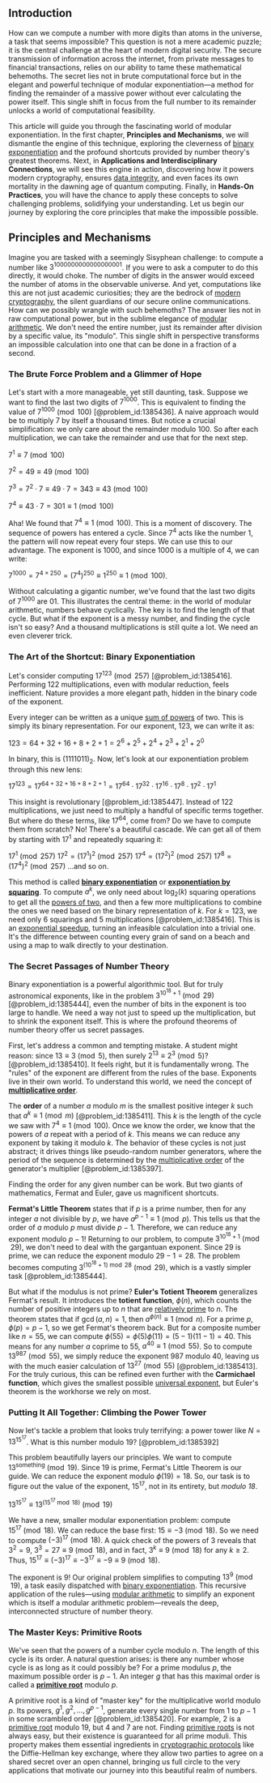 ## Introduction
How can we compute a number with more digits than atoms in the universe, a task that seems impossible? This question is not a mere academic puzzle; it is the central challenge at the heart of modern digital security. The secure transmission of information across the internet, from private messages to financial transactions, relies on our ability to tame these mathematical behemoths. The secret lies not in brute computational force but in the elegant and powerful technique of modular exponentiation—a method for finding the remainder of a massive power without ever calculating the power itself. This single shift in focus from the full number to its remainder unlocks a world of computational feasibility.

This article will guide you through the fascinating world of modular exponentiation. In the first chapter, **Principles and Mechanisms**, we will dismantle the engine of this technique, exploring the cleverness of [binary exponentiation](@article_id:275709) and the profound shortcuts provided by number theory's greatest theorems. Next, in **Applications and Interdisciplinary Connections**, we will see this engine in action, discovering how it powers modern cryptography, ensures [data integrity](@article_id:167034), and even faces its own mortality in the dawning age of quantum computing. Finally, in **Hands-On Practices**, you will have the chance to apply these concepts to solve challenging problems, solidifying your understanding. Let us begin our journey by exploring the core principles that make the impossible possible.

## Principles and Mechanisms

Imagine you are tasked with a seemingly Sisyphean challenge: to compute a number like $3^{1000000000000000001}$. If you were to ask a computer to do this directly, it would choke. The number of digits in the answer would exceed the number of atoms in the observable universe. And yet, computations like this are not just academic curiosities; they are the bedrock of [modern cryptography](@article_id:274035), the silent guardians of our secure online communications. How can we possibly wrangle with such behemoths? The answer lies not in raw computational power, but in the sublime elegance of [modular arithmetic](@article_id:143206). We don't need the entire number, just its remainder after division by a specific value, its "modulo". This single shift in perspective transforms an impossible calculation into one that can be done in a fraction of a second.

### The Brute Force Problem and a Glimmer of Hope

Let's start with a more manageable, yet still daunting, task. Suppose we want to find the last two digits of $7^{1000}$. This is equivalent to finding the value of $7^{1000} \pmod{100}$ [@problem_id:1385436]. A naive approach would be to multiply $7$ by itself a thousand times. But notice a crucial simplification: we only care about the remainder modulo $100$. So after each multiplication, we can take the remainder and use that for the next step.

$7^1 \equiv 7 \pmod{100}$

$7^2 = 49 \equiv 49 \pmod{100}$

$7^3 = 7^2 \cdot 7 \equiv 49 \cdot 7 = 343 \equiv 43 \pmod{100}$

$7^4 \equiv 43 \cdot 7 = 301 \equiv 1 \pmod{100}$

Aha! We found that $7^4 \equiv 1 \pmod{100}$. This is a moment of discovery. The sequence of powers has entered a cycle. Since $7^4$ acts like the number 1, the pattern will now repeat every four steps. We can use this to our advantage. The exponent is $1000$, and since $1000$ is a multiple of $4$, we can write:

$7^{1000} = 7^{4 \times 250} = (7^4)^{250} \equiv 1^{250} \equiv 1 \pmod{100}$.

Without calculating a gigantic number, we've found that the last two digits of $7^{1000}$ are $01$. This illustrates the central theme: in the world of modular arithmetic, numbers behave cyclically. The key is to find the length of that cycle. But what if the exponent is a messy number, and finding the cycle isn't so easy? And a thousand multiplications is still quite a lot. We need an even cleverer trick.

### The Art of the Shortcut: Binary Exponentiation

Let's consider computing $17^{123} \pmod{257}$ [@problem_id:1385416]. Performing 122 multiplications, even with modular reduction, feels inefficient. Nature provides a more elegant path, hidden in the binary code of the exponent.

Every integer can be written as a unique [sum of powers](@article_id:633612) of two. This is simply its binary representation. For our exponent, $123$, we can write it as:

$123 = 64 + 32 + 16 + 8 + 2 + 1 = 2^6 + 2^5 + 2^4 + 2^3 + 2^1 + 2^0$

In binary, this is $(1111011)_2$. Now, let's look at our exponentiation problem through this new lens:

$17^{123} = 17^{64+32+16+8+2+1} = 17^{64} \cdot 17^{32} \cdot 17^{16} \cdot 17^8 \cdot 17^2 \cdot 17^1$

This insight is revolutionary [@problem_id:1385447]. Instead of 122 multiplications, we just need to multiply a handful of specific terms together. But where do these terms, like $17^{64}$, come from? Do we have to compute them from scratch? No! There's a beautiful cascade. We can get all of them by starting with $17^1$ and repeatedly squaring it:

$17^1 \pmod{257}$
$17^2 = (17^1)^2 \pmod{257}$
$17^4 = (17^2)^2 \pmod{257}$
$17^8 = (17^4)^2 \pmod{257}$
...and so on.

This method is called **[binary exponentiation](@article_id:275709)** or **[exponentiation by squaring](@article_id:636572)**. To compute $a^k$, we only need about $\log_2(k)$ squaring operations to get all the [powers of two](@article_id:195834), and then a few more multiplications to combine the ones we need based on the binary representation of $k$. For $k=123$, we need only 6 squarings and 5 multiplications [@problem_id:1385416]. This is an [exponential speedup](@article_id:141624), turning an infeasible calculation into a trivial one. It's the difference between counting every grain of sand on a beach and using a map to walk directly to your destination.

### The Secret Passages of Number Theory

Binary exponentiation is a powerful algorithmic tool. But for truly astronomical exponents, like in the problem $3^{10^{18}+1} \pmod{29}$ [@problem_id:1385444], even the number of bits in the exponent is too large to handle. We need a way not just to speed up the multiplication, but to shrink the exponent itself. This is where the profound theorems of number theory offer us secret passages.

First, let's address a common and tempting mistake. A student might reason: since $13 \equiv 3 \pmod 5$, then surely $2^{13} \equiv 2^3 \pmod 5$? [@problem_id:1385410]. It feels right, but it is fundamentally wrong. The "rules" of the exponent are different from the rules of the base. Exponents live in their own world. To understand this world, we need the concept of **[multiplicative order](@article_id:636028)**.

The **order** of a number $a$ modulo $m$ is the smallest positive integer $k$ such that $a^k \equiv 1 \pmod m$ [@problem_id:1385411]. This $k$ is the length of the cycle we saw with $7^4 \equiv 1 \pmod{100}$. Once we know the order, we know that the powers of $a$ repeat with a period of $k$. This means we can reduce any exponent by taking it modulo $k$. The behavior of these cycles is not just abstract; it drives things like pseudo-random number generators, where the period of the sequence is determined by the [multiplicative order](@article_id:636028) of the generator's multiplier [@problem_id:1385397].

Finding the order for any given number can be work. But two giants of mathematics, Fermat and Euler, gave us magnificent shortcuts.

**Fermat's Little Theorem** states that if $p$ is a prime number, then for any integer $a$ not divisible by $p$, we have $a^{p-1} \equiv 1 \pmod p$. This tells us that the order of $a$ modulo $p$ must divide $p-1$. Therefore, we can reduce any exponent modulo $p-1$! Returning to our problem, to compute $3^{10^{18}+1} \pmod{29}$, we don't need to deal with the gargantuan exponent. Since 29 is prime, we can reduce the exponent modulo $29-1=28$. The problem becomes computing $3^{(10^{18}+1) \bmod 28} \pmod{29}$, which is a vastly simpler task [@problem_id:1385444].

But what if the modulus is not prime? **Euler's Totient Theorem** generalizes Fermat's result. It introduces the **totient function**, $\phi(n)$, which counts the number of positive integers up to $n$ that are [relatively prime](@article_id:142625) to $n$. The theorem states that if $\gcd(a, n) = 1$, then $a^{\phi(n)} \equiv 1 \pmod n$. For a prime $p$, $\phi(p) = p-1$, so we get Fermat's theorem back. But for a composite number like $n=55$, we can compute $\phi(55) = \phi(5)\phi(11) = (5-1)(11-1) = 40$. This means for any number $a$ coprime to 55, $a^{40} \equiv 1 \pmod{55}$. So to compute $13^{987} \pmod{55}$, we simply reduce the exponent 987 modulo 40, leaving us with the much easier calculation of $13^{27} \pmod{55}$ [@problem_id:1385413]. For the truly curious, this can be refined even further with the **Carmichael function**, which gives the smallest possible [universal exponent](@article_id:636573), but Euler's theorem is the workhorse we rely on most.

### Putting It All Together: Climbing the Power Tower

Now let's tackle a problem that looks truly terrifying: a power tower like $N = 13^{15^{17}}$. What is this number modulo 19? [@problem_id:1385392]

This problem beautifully layers our principles. We want to compute $13^{\text{something}} \pmod{19}$. Since 19 is prime, Fermat's Little Theorem is our guide. We can reduce the exponent modulo $\phi(19) = 18$. So, our task is to figure out the value of the exponent, $15^{17}$, not in its entirety, but *modulo 18*.

$13^{15^{17}} \equiv 13^{(15^{17} \bmod 18)} \pmod{19}$

We have a new, smaller modular exponentiation problem: compute $15^{17} \pmod{18}$. We can reduce the base first: $15 \equiv -3 \pmod{18}$. So we need to compute $(-3)^{17} \pmod{18}$. A quick check of the powers of 3 reveals that $3^2=9$, $3^3=27 \equiv 9 \pmod{18}$, and in fact, $3^k \equiv 9 \pmod{18}$ for any $k \ge 2$. Thus, $15^{17} \equiv (-3)^{17} \equiv -3^{17} \equiv -9 \equiv 9 \pmod{18}$.

The exponent is 9! Our original problem simplifies to computing $13^9 \pmod{19}$, a task easily dispatched with [binary exponentiation](@article_id:275709). This recursive application of the rules—using [modular arithmetic](@article_id:143206) to simplify an exponent which is itself a modular arithmetic problem—reveals the deep, interconnected structure of number theory.

### The Master Keys: Primitive Roots

We've seen that the powers of a number cycle modulo $n$. The length of this cycle is its order. A natural question arises: is there any number whose cycle is as long as it could possibly be? For a prime modulus $p$, the maximum possible order is $p-1$. An integer $g$ that has this maximal order is called a **[primitive root](@article_id:138347)** modulo $p$.

A primitive root is a kind of "master key" for the multiplicative world modulo $p$. Its powers, $g^1, g^2, \dots, g^{p-1}$, generate every single number from $1$ to $p-1$ in some scrambled order [@problem_id:1385420]. For example, 2 is a [primitive root](@article_id:138347) modulo 19, but 4 and 7 are not. Finding [primitive roots](@article_id:163139) is not always easy, but their existence is guaranteed for all prime moduli. This property makes them essential ingredients in [cryptographic protocols](@article_id:274544) like the Diffie-Hellman key exchange, where they allow two parties to agree on a shared secret over an open channel, bringing us full circle to the very applications that motivate our journey into this beautiful realm of numbers.
